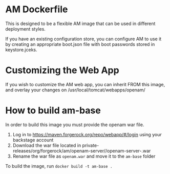 # AM Dockerfile 
This is designed to be a flexible AM image that can be used in different deployment styles. 

If you have an existing configuration store, you can configure AM to use it by creating 
an appropriate boot.json file with boot passwords stored in keystore.jceks.

# Customizing the Web App 
If you wish to customize the AM web app, you can inherit FROM this image, and overlay your changes on /usr/local/tomcat/webapps/openam/
 
# How to build am-base
In order to build this image you must provide the openam war file.
1. Log in to https://maven.forgerock.org/repo/webapp/#/login using your backstage account
2. Download the war file located in private-releases/org/forgerock/am/openam-server/<VERSION>/openam-server-<VERSION>.war
3. Rename the war file as `openam.war` and move it to the `am-base` folder

To build the image, run `docker build -t am-base .`

